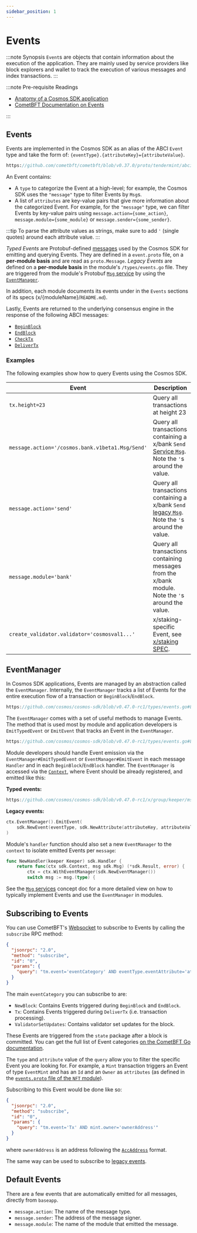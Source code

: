 ```yaml
---
sidebar_position: 1
---
```

# Events

:::note Synopsis
`Event`s are objects that contain information about the execution of the application. They are mainly used by service providers like block explorers and wallet to track the execution of various messages and index transactions.
:::

:::note Pre-requisite Readings

* [Anatomy of a Cosmos SDK application](../learn/00-app-anatomy.md)
* [CometBFT Documentation on Events](https://docs.cometbft.com/v0.37/spec/abci/abci++_basic_concepts#events)

:::

## Events

Events are implemented in the Cosmos SDK as an alias of the ABCI `Event` type and
take the form of: `{eventType}.{attributeKey}={attributeValue}`.

```protobuf reference
https://github.com/cometbft/cometbft/blob/v0.37.0/proto/tendermint/abci/types.proto#L334-L343
```

An Event contains:

* A `type` to categorize the Event at a high-level; for example, the Cosmos SDK uses the `"message"` type to filter Events by `Msg`s.
* A list of `attributes` are key-value pairs that give more information about the categorized Event. For example, for the `"message"` type, we can filter Events by key-value pairs using `message.action={some_action}`, `message.module={some_module}` or `message.sender={some_sender}`.

:::tip
To parse the attribute values as strings, make sure to add `'` (single quotes) around each attribute value.
:::

_Typed Events_ are Protobuf-defined [messages](../architecture/adr-032-typed-events.md) used by the Cosmos SDK
for emitting and querying Events. They are defined in a `event.proto` file, on a **per-module basis** and are read as `proto.Message`.
_Legacy Events_ are defined on a **per-module basis** in the module's `/types/events.go` file.
They are triggered from the module's Protobuf [`Msg` service](../building-modules/03-msg-services.md)
by using the [`EventManager`](#eventmanager).

In addition, each module documents its events under in the `Events` sections of its specs (x/{moduleName}/`README.md`).

Lastly, Events are returned to the underlying consensus engine in the response of the following ABCI messages:

* [`BeginBlock`](./00-baseapp.md#beginblock)
* [`EndBlock`](./00-baseapp.md#endblock)
* [`CheckTx`](./00-baseapp.md#checktx)
* [`DeliverTx`](./00-baseapp.md#delivertx)

### Examples

The following examples show how to query Events using the Cosmos SDK.

| Event                                            | Description                                                                                                                                              |
| ------------------------------------------------ | -------------------------------------------------------------------------------------------------------------------------------------------------------- |
| `tx.height=23`                                   | Query all transactions at height 23                                                                                                                      |
| `message.action='/cosmos.bank.v1beta1.Msg/Send'` | Query all transactions containing a x/bank `Send` [Service `Msg`](../building-modules/03-msg-services.md). Note the `'`s around the value.                  |
| `message.action='send'`                          | Query all transactions containing a x/bank `Send` [legacy `Msg`](../building-modules/03-msg-services.md#legacy-amino-msgs). Note the `'`s around the value. |
| `message.module='bank'`                          | Query all transactions containing messages from the x/bank module. Note the `'`s around the value.                                                       |
| `create_validator.validator='cosmosval1...'`     | x/staking-specific Event, see [x/staking SPEC](../modules/staking/README.md).                                                         |

## EventManager

In Cosmos SDK applications, Events are managed by an abstraction called the `EventManager`.
Internally, the `EventManager` tracks a list of Events for the entire execution flow of a
transaction or `BeginBlock`/`EndBlock`.

```go reference
https://github.com/cosmos/cosmos-sdk/blob/v0.47.0-rc1/types/events.go#L24-L27
```

The `EventManager` comes with a set of useful methods to manage Events. The method
that is used most by module and application developers is `EmitTypedEvent` or `EmitEvent` that tracks
an Event in the `EventManager`.

```go reference
https://github.com/cosmos/cosmos-sdk/blob/v0.47.0-rc1/types/events.go#L53-L62
```

Module developers should handle Event emission via the `EventManager#EmitTypedEvent` or `EventManager#EmitEvent` in each message
`Handler` and in each `BeginBlock`/`EndBlock` handler. The `EventManager` is accessed via
the [`Context`](./02-context.md), where Event should be already registered, and emitted like this:


**Typed events:**

```go reference
https://github.com/cosmos/cosmos-sdk/blob/v0.47.0-rc1/x/group/keeper/msg_server.go#L88-L91
```

**Legacy events:**

```go
ctx.EventManager().EmitEvent(
    sdk.NewEvent(eventType, sdk.NewAttribute(attributeKey, attributeValue)),
)
```

Module's `handler` function should also set a new `EventManager` to the `context` to isolate emitted Events per `message`:

```go
func NewHandler(keeper Keeper) sdk.Handler {
    return func(ctx sdk.Context, msg sdk.Msg) (*sdk.Result, error) {
        ctx = ctx.WithEventManager(sdk.NewEventManager())
        switch msg := msg.(type) {
```

See the [`Msg` services](../building-modules/03-msg-services.md) concept doc for a more detailed
view on how to typically implement Events and use the `EventManager` in modules.

## Subscribing to Events

You can use CometBFT's [Websocket](https://docs.cometbft.com/v0.37/core/subscription) to subscribe to Events by calling the `subscribe` RPC method:

```json
{
  "jsonrpc": "2.0",
  "method": "subscribe",
  "id": "0",
  "params": {
    "query": "tm.event='eventCategory' AND eventType.eventAttribute='attributeValue'"
  }
}
```

The main `eventCategory` you can subscribe to are:

* `NewBlock`: Contains Events triggered during `BeginBlock` and `EndBlock`.
* `Tx`: Contains Events triggered during `DeliverTx` (i.e. transaction processing).
* `ValidatorSetUpdates`: Contains validator set updates for the block.

These Events are triggered from the `state` package after a block is committed. You can get the
full list of Event categories [on the CometBFT Go documentation](https://pkg.go.dev/github.com/cometbft/cometbft/types#pkg-constants).

The `type` and `attribute` value of the `query` allow you to filter the specific Event you are looking for. For example, a `Mint` transaction triggers an Event of type `EventMint` and has an `Id` and an `Owner` as `attributes` (as defined in the [`events.proto` file of the `NFT` module](https://github.com/cosmos/cosmos-sdk/blob/v0.47.0-rc1/proto/cosmos/nft/v1beta1/event.proto#L21-L31)).

Subscribing to this Event would be done like so:

```json
{
  "jsonrpc": "2.0",
  "method": "subscribe",
  "id": "0",
  "params": {
    "query": "tm.event='Tx' AND mint.owner='ownerAddress'"
  }
}
```

where `ownerAddress` is an address following the [`AccAddress`](../learn/03-accounts.md#addresses) format.

The same way can be used to subscribe to [legacy events](https://github.com/cosmos/cosmos-sdk/blob/v0.47.0-rc1/x/bank/types/events.go).

## Default Events

There are a few events that are automatically emitted for all messages, directly from `baseapp`.

* `message.action`: The name of the message type.
* `message.sender`: The address of the message signer.
* `message.module`: The name of the module that emitted the message.
